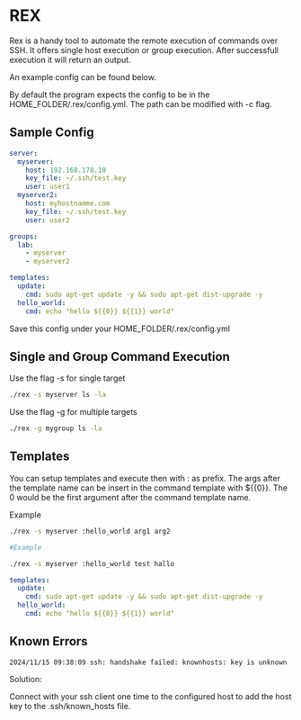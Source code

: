 # REX 

Rex is a handy tool to automate the remote execution of commands over SSH.
It offers single host execution or group execution.
After successfull execution it will return an output.

An example config can be found below.

By default the program expects the config to be in the HOME_FOLDER/.rex/config.yml. The path can be modified with -c flag.


## Sample Config

```yml
server:
  myserver:
    host: 192.168.178.10
    key_file: ~/.ssh/test.key
    user: user1
  myserver2:
    host: myhostnamme.com
    key_file: ~/.ssh/test.key
    user: user2

groups:
  lab:
    - myserver
    - myserver2

templates:
  update:
    cmd: sudo apt-get update -y && sudo apt-get dist-upgrade -y
  hello_world:
    cmd: echo "hello ${{0}} ${{1}} world"
```

Save this config under your HOME_FOLDER/.rex/config.yml

## Single and Group Command Execution

Use the flag -s for single target

```bash
./rex -s myserver ls -la
```

Use the flag -g for multiple targets

```bash
./rex -g mygroup ls -la
```

## Templates

You can setup templates and execute then with : as prefix.
The args after the template name can be insert  in the command template with ${{0}}. 
The 0 would be the first argument after the command template name.



Example

```bash
./rex -s myserver :hello_world arg1 arg2  

#Example

./rex -s myserver :hello_world test hallo  
```


```yml
templates:
  update:
    cmd: sudo apt-get update -y && sudo apt-get dist-upgrade -y
  hello_world:
    cmd: echo "hello ${{0}} ${{1}} world"
```

## Known Errors

````
2024/11/15 09:38:09 ssh: handshake failed: knownhosts: key is unknown
````

Solution:

Connect with your ssh client one time to the configured host to add the host key to the .ssh/known_hosts file.
